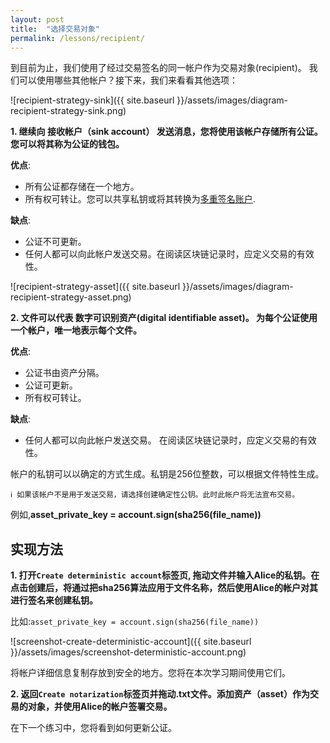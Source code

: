 ```yaml
---
layout: post
title:  "选择交易对象"
permalink: /lessons/recipient/
---
```


到目前为止，我们使用了经过交易签名的同一帐户作为交易对象(recipient)。 我们可以使用哪些其他帐户？接下来，我们来看看其他选项：

![recipient-strategy-sink]({{ site.baseurl }}/assets/images/diagram-recipient-strategy-sink.png)

<strong class='tit'>1\. 继续向 **接收帐户（sink account）** 发送消息，您将使用该帐户存储所有公证。 您可以将其称为公证的钱包。</strong>

**优点**:
* 所有公证都存储在一个地方。
* 所有权可转让。您可以共享私钥或将其转换为[多重签名账户](https://nemtech.github.io/concepts/multisig-account.html).

**缺点**:
* 公证不可更新。
* 任何人都可以向此帐户发送交易。在阅读区块链记录时，应定义交易的有效性。

![recipient-strategy-asset]({{ site.baseurl }}/assets/images/diagram-recipient-strategy-asset.png)

<strong class='tit'>2\. 文件可以代表 **数字可识别资产(digital identifiable asset)**。 为每个公证使用一个帐户，唯一地表示每个文件。</strong>

**优点**:
* 公证书由资产分隔。
* 公证可更新。
* 所有权可转让。

**缺点**:
* 任何人都可以向此帐户发送交易。 在阅读区块链记录时，应定义交易的有效性。

帐户的私钥可以以确定的方式生成。私钥是256位整数，可以根据文件特性生成。

    ℹ️ 如果该帐户不是用于发送交易，请选择创建确定性公钥。此时此帐户将无法宣布交易。

例如,**asset_private_key = account.sign(sha256(file_name))**

## 实现方法

<strong class='tit'>1\. 打开``Create deterministic account``标签页, 拖动文件并输入Alice的私钥。在点击创建后，将通过把sha256算法应用于文件名称，然后使用Alice的帐户对其进行签名来创建私钥。</strong>

比如:``asset_private_key = account.sign(sha256(file_name))``

![screenshot-create-deterministic-account]({{ site.baseurl }}/assets/images/screenshot-deterministic-account.png)

将帐户详细信息复制存放到安全的地方。您将在本次学习期间使用它们。

<strong class='tit'>2\. 返回``Create notarization``标签页并拖动.txt文件。添加资产（asset）作为交易的对象，并使用Alice的帐户签署交易。</strong>

在下一个练习中，您将看到如何更新公证。
